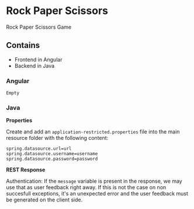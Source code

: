 # Rock Paper Scissors
Rock Paper Scissors Game

## Contains

- Frontend in Angular
- Backend in Java

### Angular

`Empty`

### Java

**Properties**

Create and add an `application-restricted.properties` file into the main resource folder with the following content:

```
spring.datasource.url=url
spring.datasource.username=username
spring.datasource.password=password
```

**REST Response**

Authentication: If the `message` variable is present in the response, we may use that as user feedback right away. If this is not the case on non succesfull exceptions, it's an unexpected error and the user feedback must be generated on the client side.